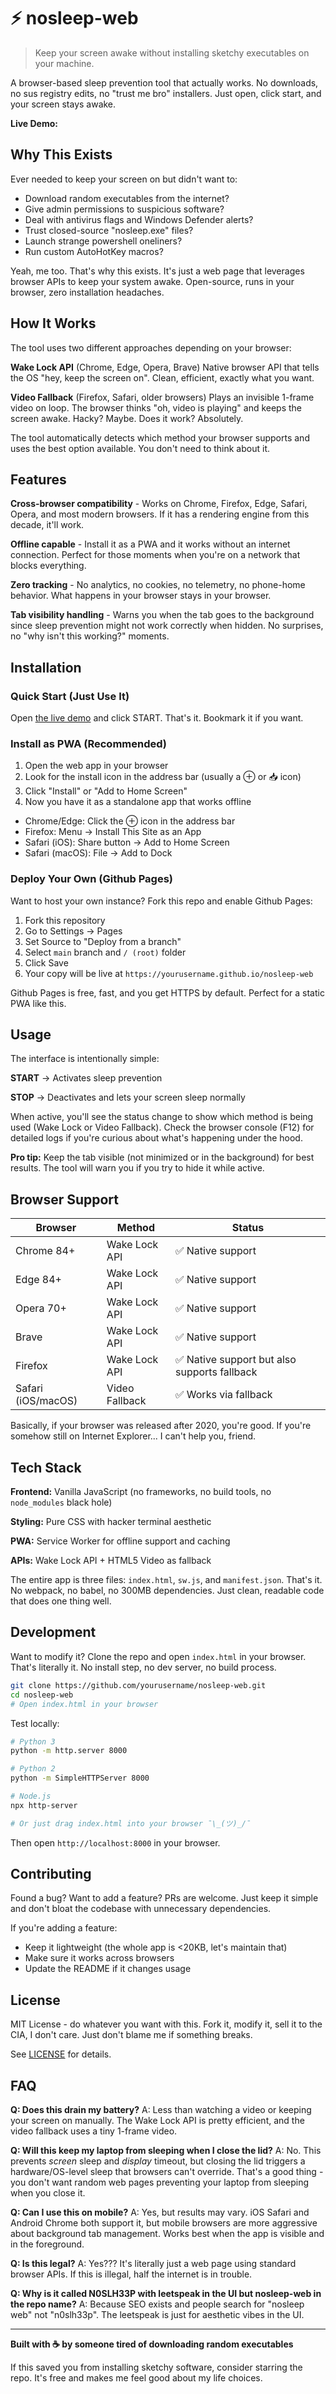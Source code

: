 # ⚡ nosleep-web

> Keep your screen awake without installing sketchy executables on your machine.

A browser-based sleep prevention tool that actually works. No downloads, no sus registry edits, no "trust me bro" installers. Just open, click start, and your screen stays awake.

**Live Demo:** 

## Why This Exists

Ever needed to keep your screen on but didn't want to:
- Download random executables from the internet?
- Give admin permissions to suspicious software?
- Deal with antivirus flags and Windows Defender alerts?
- Trust closed-source "nosleep.exe" files?
- Launch strange powershell oneliners?
- Run custom AutoHotKey macros?

Yeah, me too. That's why this exists. It's just a web page that leverages browser APIs to keep your system awake. Open-source, runs in your browser, zero installation headaches.

## How It Works

The tool uses two different approaches depending on your browser:

**Wake Lock API** (Chrome, Edge, Opera, Brave)
Native browser API that tells the OS "hey, keep the screen on". Clean, efficient, exactly what you want.

**Video Fallback** (Firefox, Safari, older browsers)
Plays an invisible 1-frame video on loop. The browser thinks "oh, video is playing" and keeps the screen awake. Hacky? Maybe. Does it work? Absolutely.

The tool automatically detects which method your browser supports and uses the best option available. You don't need to think about it.

## Features

**Cross-browser compatibility** - Works on Chrome, Firefox, Edge, Safari, Opera, and most modern browsers. If it has a rendering engine from this decade, it'll work.

**Offline capable** - Install it as a PWA and it works without an internet connection. Perfect for those moments when you're on a network that blocks everything.

**Zero tracking** - No analytics, no cookies, no telemetry, no phone-home behavior. What happens in your browser stays in your browser.

**Tab visibility handling** - Warns you when the tab goes to the background since sleep prevention might not work correctly when hidden. No surprises, no "why isn't this working?" moments.

## Installation

### Quick Start (Just Use It)

Open [the live demo](https://yourusername.github.io/nosleep-web) and click START. That's it. Bookmark it if you want.

### Install as PWA (Recommended)

1. Open the web app in your browser
2. Look for the install icon in the address bar (usually a ⊕ or 📥 icon)
3. Click "Install" or "Add to Home Screen"
4. Now you have it as a standalone app that works offline

* Chrome/Edge: Click the ⊕ icon in the address bar
* Firefox: Menu → Install This Site as an App
* Safari (iOS): Share button → Add to Home Screen
* Safari (macOS): File → Add to Dock

### Deploy Your Own (Github Pages)

Want to host your own instance? Fork this repo and enable Github Pages:

1. Fork this repository
2. Go to Settings → Pages
3. Set Source to "Deploy from a branch"
4. Select `main` branch and `/ (root)` folder
5. Click Save
6. Your copy will be live at `https://yourusername.github.io/nosleep-web`

Github Pages is free, fast, and you get HTTPS by default. Perfect for a static PWA like this.

## Usage

The interface is intentionally simple:

**START** → Activates sleep prevention

**STOP** → Deactivates and lets your screen sleep normally

When active, you'll see the status change to show which method is being used (Wake Lock or Video Fallback). Check the browser console (F12) for detailed logs if you're curious about what's happening under the hood.

**Pro tip:** Keep the tab visible (not minimized or in the background) for best results. The tool will warn you if you try to hide it while active.

## Browser Support

| Browser | Method | Status |
|---------|--------|--------|
| Chrome 84+ | Wake Lock API | ✅ Native support |
| Edge 84+ | Wake Lock API | ✅ Native support |
| Opera 70+ | Wake Lock API | ✅ Native support |
| Brave | Wake Lock API | ✅ Native support |
| Firefox | Wake Lock API  | ✅ Native support but also supports fallback |
| Safari (iOS/macOS) | Video Fallback | ✅ Works via fallback |

Basically, if your browser was released after 2020, you're good. If you're somehow still on Internet Explorer... I can't help you, friend.

## Tech Stack

**Frontend:** Vanilla JavaScript (no frameworks, no build tools, no `node_modules` black hole)

**Styling:** Pure CSS with hacker terminal aesthetic

**PWA:** Service Worker for offline support and caching

**APIs:** Wake Lock API + HTML5 Video as fallback

The entire app is three files: `index.html`, `sw.js`, and `manifest.json`. That's it. No webpack, no babel, no 300MB dependencies. Just clean, readable code that does one thing well.

## Development

Want to modify it? Clone the repo and open `index.html` in your browser. That's literally it. No install step, no dev server, no build process.

```bash
git clone https://github.com/yourusername/nosleep-web.git
cd nosleep-web
# Open index.html in your browser
```

Test locally:
```bash
# Python 3
python -m http.server 8000

# Python 2
python -m SimpleHTTPServer 8000

# Node.js
npx http-server

# Or just drag index.html into your browser ¯\_(ツ)_/¯
```

Then open `http://localhost:8000` in your browser.

## Contributing

Found a bug? Want to add a feature? PRs are welcome. Just keep it simple and don't bloat the codebase with unnecessary dependencies.

If you're adding a feature:
- Keep it lightweight (the whole app is <20KB, let's maintain that)
- Make sure it works across browsers
- Update the README if it changes usage

## License

MIT License - do whatever you want with this. Fork it, modify it, sell it to the CIA, I don't care. Just don't blame me if something breaks.

See [LICENSE](LICENSE) for details.

## FAQ

**Q: Does this drain my battery?**
A: Less than watching a video or keeping your screen on manually. The Wake Lock API is pretty efficient, and the video fallback uses a tiny 1-frame video.

**Q: Will this keep my laptop from sleeping when I close the lid?**
A: No. This prevents *screen* sleep and *display* timeout, but closing the lid triggers a hardware/OS-level sleep that browsers can't override. That's a good thing - you don't want random web pages preventing your laptop from sleeping when you close it.

**Q: Can I use this on mobile?**
A: Yes, but results may vary. iOS Safari and Android Chrome both support it, but mobile browsers are more aggressive about background tab management. Works best when the app is visible and in the foreground.

**Q: Is this legal?**
A: Yes??? It's literally just a web page using standard browser APIs. If this is illegal, half the internet is in trouble.

**Q: Why is it called N0SLH33P with leetspeak in the UI but nosleep-web in the repo name?**
A: Because SEO exists and people search for "nosleep web" not "n0slh33p". The leetspeak is just for aesthetic vibes in the UI.

---

**Built with ☕ by someone tired of downloading random executables**

If this saved you from installing sketchy software, consider starring the repo. It's free and makes me feel good about my life choices.
